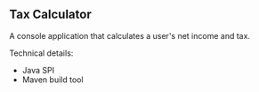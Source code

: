 
## Tax Calculator

A console application that calculates a user's net income and tax. 

Technical details: 
- Java SPI
- Maven build tool
